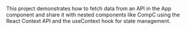 This project demonstrates how to fetch data from an API in the App component and share it with nested components like CompC using the React Context API and the useContext hook for state management.
